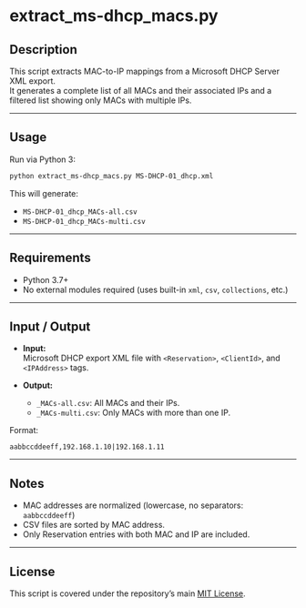 # extract_ms-dhcp_macs.py

## Description
This script extracts MAC-to-IP mappings from a Microsoft DHCP Server XML export.  
It generates a complete list of all MACs and their associated IPs and a filtered list showing only MACs with multiple IPs.

---

## Usage
Run via Python 3:

```bash
python extract_ms-dhcp_macs.py MS-DHCP-01_dhcp.xml
```

This will generate:
- `MS-DHCP-01_dhcp_MACs-all.csv`
- `MS-DHCP-01_dhcp_MACs-multi.csv`

---

## Requirements
- Python 3.7+
- No external modules required (uses built-in `xml`, `csv`, `collections`, etc.)

---

## Input / Output
- **Input:**  
  Microsoft DHCP export XML file with `<Reservation>`, `<ClientId>`, and `<IPAddress>` tags.

- **Output:**  
  - `_MACs-all.csv`: All MACs and their IPs.  
  - `_MACs-multi.csv`: Only MACs with more than one IP.

Format:

```csv
aabbccddeeff,192.168.1.10|192.168.1.11
```

---

## Notes
- MAC addresses are normalized (lowercase, no separators: `aabbccddeeff`)
- CSV files are sorted by MAC address.
- Only Reservation entries with both MAC and IP are included.

---

## License
This script is covered under the repository’s main [MIT License](../LICENSE).
